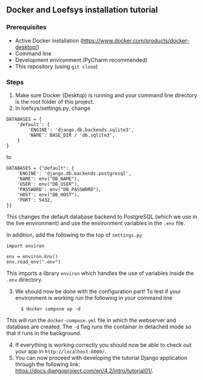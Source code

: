 ## Docker and Loefsys installation tutorial

### Prerequisites
- Active Docker installation (https://www.docker.com/products/docker-desktop/)
- Command line
- Development environment (PyCharm recommended)
- This repository (using `git clone`)

### Steps
1. Make sure Docker (Desktop) is running and your command line directory is the root folder of this project.
2. In loefsys/settings.py, change
```
DATABASES = {
    'default': {
        'ENGINE': 'django.db.backends.sqlite3',
        'NAME': BASE_DIR / 'db.sqlite3',
    }
}
```
to
```
DATABASES = {"default": {
    'ENGINE': 'django.db.backends.postgresql',
    'NAME': env("DB_NAME"),
    'USER': env("DB_USER"),
    'PASSWORD': env("DB_PASSWORD"),
    'HOST': env("DB_HOST"),
    'PORT': 5432,
}}
```
This changes the default database backend to PostgreSQL (which we use in the live environment) and use the environment variables in the `.env` file.

In addition, add the following to the top of `settings.py`
```
import environ

env = environ.Env()
env.read_env(".env")
```

This imports a library `environ` which handles the use of variables inside the `.env` directory.

3. We should now be done with the configuration part! To test if your environment is working run the following in your command line

         $ docker compose up -d

This will run the `docker-compose.yml` file in which the webserver and database are created. The `-d` flag runs the container in detached mode so that it runs in the background.

4. If everything is working correctly you should now be able to check out your app in `http://localhost:8000/`.
5. You can now proceed with developing the tutorial Django application through the following link: https://docs.djangoproject.com/en/4.2/intro/tutorial01/.